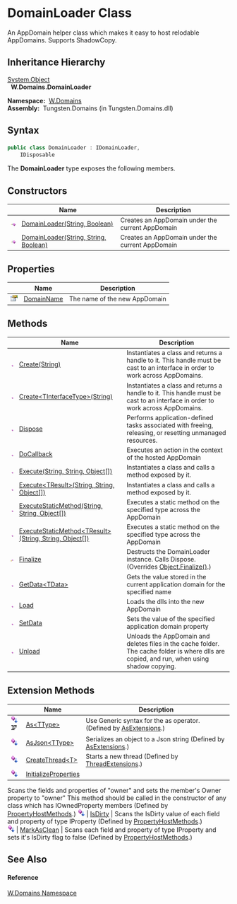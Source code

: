 DomainLoader Class
==================
  An AppDomain helper class which makes it easy to host relodable AppDomains. Supports ShadowCopy.


Inheritance Hierarchy
---------------------
[System.Object][1]  
  **W.Domains.DomainLoader**  

  **Namespace:**  [W.Domains][2]  
  **Assembly:**  Tungsten.Domains (in Tungsten.Domains.dll)

Syntax
------

```csharp
public class DomainLoader : IDomainLoader, 
	IDisposable
```

The **DomainLoader** type exposes the following members.


Constructors
------------

                 | Name                                       | Description                                      
---------------- | ------------------------------------------ | ------------------------------------------------ 
![Public method] | [DomainLoader(String, Boolean)][3]         | Creates an AppDomain under the current AppDomain 
![Public method] | [DomainLoader(String, String, Boolean)][4] | Creates an AppDomain under the current AppDomain 


Properties
----------

                   | Name            | Description                   
------------------ | --------------- | ----------------------------- 
![Public property] | [DomainName][5] | The name of the new AppDomain 


Methods
-------

                    | Name                                                            | Description                                                                                                                                 
------------------- | --------------------------------------------------------------- | ------------------------------------------------------------------------------------------------------------------------------------------- 
![Public method]    | [Create(String)][6]                                             | Instantiates a class and returns a handle to it. This handle must be cast to an interface in order to work across AppDomains.               
![Public method]    | [Create&lt;TInterfaceType>(String)][7]                          | Instantiates a class and returns a handle to it. This handle must be cast to an interface in order to work across AppDomains.               
![Public method]    | [Dispose][8]                                                    | Performs application-defined tasks associated with freeing, releasing, or resetting unmanaged resources.                                    
![Public method]    | [DoCallback][9]                                                 | Executes an action in the context of the hosted AppDomain                                                                                   
![Public method]    | [Execute(String, String, Object[])][10]                         | Instantiates a class and calls a method exposed by it.                                                                                      
![Public method]    | [Execute&lt;TResult>(String, String, Object[])][11]             | Instantiates a class and calls a method exposed by it.                                                                                      
![Public method]    | [ExecuteStaticMethod(String, String, Object[])][12]             | Executes a static method on the specified type across the AppDomain                                                                         
![Public method]    | [ExecuteStaticMethod&lt;TResult>(String, String, Object[])][13] | Executes a static method on the specified type across the AppDomain                                                                         
![Protected method] | [Finalize][14]                                                  | Destructs the DomainLoader instance. Calls Dispose. (Overrides [Object.Finalize()][15].)                                                    
![Public method]    | [GetData&lt;TData>][16]                                         | Gets the value stored in the current application domain for the specified name                                                              
![Public method]    | [Load][17]                                                      | Loads the dlls into the new AppDomain                                                                                                       
![Public method]    | [SetData][18]                                                   | Sets the value of the specified application domain property                                                                                 
![Public method]    | [Unload][19]                                                    | Unloads the AppDomain and deletes files in the cache folder. The cache folder is where dlls are copied, and run, when using shadow copying. 


Extension Methods
-----------------

                                          | Name                       | Description                                                                                                                                                                                                                      
----------------------------------------- | -------------------------- | -------------------------------------------------------------------------------------------------------------------------------------------------------------------------------------------------------------------------------- 
![Public Extension Method]![Code example] | [As&lt;TType>][20]         | Use Generic syntax for the as operator. (Defined by [AsExtensions][21].)                                                                                                                                                         
![Public Extension Method]                | [AsJson&lt;TType>][22]     | Serializes an object to a Json string (Defined by [AsExtensions][21].)                                                                                                                                                           
![Public Extension Method]                | [CreateThread&lt;T>][23]   | Starts a new thread (Defined by [ThreadExtensions][24].)                                                                                                                                                                         
![Public Extension Method]                | [InitializeProperties][25] | 
Scans the fields and properties of "owner" and sets the member's Owner property to "owner" This method should be called in the constructor of any class which has IOwnedProperty members
 (Defined by [PropertyHostMethods][26].) 
![Public Extension Method]                | [IsDirty][27]              | 
Scans the IsDirty value of each field and property of type IProperty
 (Defined by [PropertyHostMethods][26].)                                                                                                                 
![Public Extension Method]                | [MarkAsClean][28]          | 
Scans each field and property of type IProperty and sets it's IsDirty flag to false
 (Defined by [PropertyHostMethods][26].)                                                                                                  


See Also
--------

#### Reference
[W.Domains Namespace][2]  

[1]: http://msdn.microsoft.com/en-us/library/e5kfa45b
[2]: ../README.md
[3]: _ctor.md
[4]: _ctor_1.md
[5]: DomainName.md
[6]: Create.md
[7]: Create__1.md
[8]: Dispose.md
[9]: DoCallback.md
[10]: Execute.md
[11]: Execute__1.md
[12]: ExecuteStaticMethod.md
[13]: ExecuteStaticMethod__1.md
[14]: Finalize.md
[15]: http://msdn.microsoft.com/en-us/library/4k87zsw7
[16]: GetData__1.md
[17]: Load.md
[18]: SetData.md
[19]: Unload.md
[20]: ../../W/AsExtensions/As__1.md
[21]: ../../W/AsExtensions/README.md
[22]: ../../W/AsExtensions/AsJson__1.md
[23]: ../../W.Threading/ThreadExtensions/CreateThread__1.md
[24]: ../../W.Threading/ThreadExtensions/README.md
[25]: ../../W/PropertyHostMethods/InitializeProperties.md
[26]: ../../W/PropertyHostMethods/README.md
[27]: ../../W/PropertyHostMethods/IsDirty.md
[28]: ../../W/PropertyHostMethods/MarkAsClean.md
[29]: ../../_icons/Help.png
[Public method]: ../../_icons/pubmethod.gif "Public method"
[Public property]: ../../_icons/pubproperty.gif "Public property"
[Protected method]: ../../_icons/protmethod.gif "Protected method"
[Public Extension Method]: ../../_icons/pubextension.gif "Public Extension Method"
[Code example]: ../../_icons/CodeExample.png "Code example"